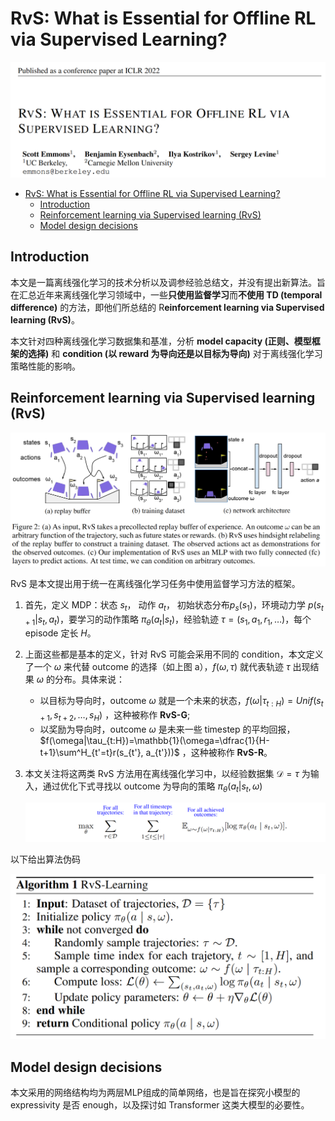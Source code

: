 # RvS: What is Essential for Offline RL via Supervised Learning?



![](img/image-20220704225323596.png)



- [RvS: What is Essential for Offline RL via Supervised Learning?](#rvs-what-is-essential-for-offline-rl-via-supervised-learning)
  - [Introduction](#introduction)
  - [Reinforcement learning via Supervised learning (RvS)](#reinforcement-learning-via-supervised-learning-rvs)
  - [Model design decisions](#model-design-decisions)

## Introduction 
本文是一篇离线强化学习的技术分析以及调参经验总结文，并没有提出新算法。旨在汇总近年来离线强化学习领域中，一些**只使用监督学习**而**不使用 TD (temporal difference)** 的方法，即他们所总结的 R**einforcement learning via Supervised learning (RvS)**。

本文针对四种离线强化学习数据集和基准，分析 **model capacity (正则、模型框架的选择)** 和 **condition (以 reward 为导向还是以目标为导向)** 对于离线强化学习策略性能的影响。



## Reinforcement learning via Supervised learning (RvS)

![image-20220704231150879](img/image-20220704231150879.png)

RvS 是本文提出用于统一在离线强化学习任务中使用监督学习方法的框架。

1. 首先，定义 MDP：状态 $s_t$， 动作 $a_t$， 初始状态分布$p_s(s_1)$，环境动力学 $p(s_{t+1}|s_t, a_t)$，要学习的动作策略 $\pi_\theta(a_t|s_t)$，经验轨迹 $\tau=(s_1, a_1, r_1, \dots)$，每个 episode 定长 $H$。

2. 上面这些都是基本的定义，针对 RvS 可能会采用不同的 condition，本文定义了一个 $\omega$ 来代替 outcome 的选择（如上图 a），$f(\omega,\tau)$ 就代表轨迹  $\tau$ 出现结果 $\omega$ 的分布。具体来说：

   - 以目标为导向时，outcome $\omega$ 就是一个未来的状态，$f(\omega|\tau_{t:H})=Unif(s_{t+1}, s_{t+2}, \dots, s_H)$ ，这种被称作 **RvS-G**;
   - 以奖励为导向时，outcome $\omega$ 是未来一些 timestep 的平均回报，$f(\omega|\tau_{t:H})=\mathbb{1}(\omega=\dfrac{1}{H-t+1}\sum^H_{t'=t}r(s_{t'}, a_{t'}))$ ，这种被称作 **RvS-R**。

3. 本文关注将这两类 RvS 方法用在离线强化学习中，以经验数据集 $\mathcal{D}={\tau}$ 为输入，通过优化下式寻找以 outcome 为导向的策略 $\pi_\theta(a_t|s_t, \omega)$ 

   ![image-20220704234701585](img/image-20220704234701585.png)

以下给出算法伪码

<img src="img/image-20220704234731531.png" alt="image-20220704234731531" style="zoom:50%;" />



## Model design decisions

本文采用的网络结构均为两层MLP组成的简单网络，也是旨在探究小模型的 expressivity 是否 enough，以及探讨如 Transformer 这类大模型的必要性。

